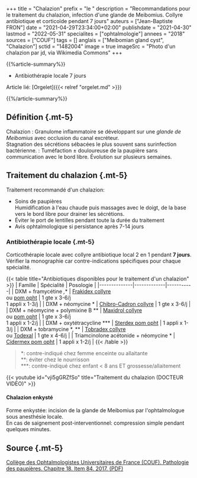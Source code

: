 +++
title = "Chalazion"
prefix = "le "
description = "Recommandations pour le traitement du chalazion, infection d'une glande de Meibomius. Collyre antibiotique et corticoïde pendant 7 jours"
auteurs = ["Jean-Baptiste FRON"]
date = "2021-04-29T23:34:00+02:00"
publishdate = "2021-04-30"
lastmod = "2022-05-31"
specialites = ["ophtalmologie"]
annees = "2018"
sources = ["COUF"]
tags = []
anglais = ["Meibomian gland cyst", "Chalazion"]
sctid = "1482004"
image = true
imageSrc = "Photo d'un chalazion par jd, via Wikimedia Commons"
+++

{{%article-summary%}}

- Antibiothérapie locale 7 jours

Article lié: [Orgelet]({{< relref "orgelet.md" >}})

{{%/article-summary%}}

## Définition {.mt-5}

Chalazion
: Granulome inflammatoire se développant sur une *glande de Meibomius* avec occlusion du canal excréteur.  
Stagnation des sécrétions sébacées le plus souvent sans surinfection bactérienne.
: Tuméfaction ± douloureuse de la paupière sans communication avec le bord libre. Évolution sur plusieurs semaines.

## Traitement du chalazion {.mt-5}

Traitement recommandé d'un chalazion:

- Soins de paupières  
  Humidification à l'eau chaude puis massages avec le doigt, de la base vers le bord libre pour drainer les sécrétions.
- Éviter le port de lentilles pendant toute la durée du traitement
- Avis ophtalmologique si persistance après 7-14 jours

### Antibiothérapie locale {.mt-5}

Corticothérapie locale avec collyre antibiotique local 2 en 1 pendant **7 jours**.  
Vérifier la monographie car contre-indications spécifiques pour chaque spécialité.

{{< table title="Antibiotiques disponibles pour le traitement d'un chalazion" >}}
| Famille      | Spécialité  | Posologie |
|--------------|-------------|-----------|
| DXM + framycétine *,** | [Frakidex collyre](https://base-donnees-publique.medicaments.gouv.fr/affichageDoc.php?specid=60814943&typedoc=R)<br>ou [pom opht](https://base-donnees-publique.medicaments.gouv.fr/affichageDoc.php?specid=65164218&typedoc=R) | 1 gte x 3-6/j<br>1 appli x 1-3/j |
| DXM + néomycine * | [Chibro-Cadron collyre](https://base-donnees-publique.medicaments.gouv.fr/affichageDoc.php?specid=67756752&typedoc=R) | 1 gte x 3-6/j |
| DXM + néomycine + polymixine B ** | [Maxidrol collyre](https://base-donnees-publique.medicaments.gouv.fr/affichageDoc.php?specid=61605665&typedoc=R)<br>ou [pom opht](https://base-donnees-publique.medicaments.gouv.fr/affichageDoc.php?specid=62067340&typedoc=R) | 1 gte x 3-6/j<br>1 appli x 1-2/j |
| DXM + oxytétracycline *** | [Sterdex pom opht](https://base-donnees-publique.medicaments.gouv.fr/affichageDoc.php?specid=69497177&typedoc=R) | 1 appli x 1-3/j |
| DXM + tobramycine *, ** | [Tobradex collyre](https://base-donnees-publique.medicaments.gouv.fr/affichageDoc.php?specid=66302120&typedoc=R)<br>ou [Todexal](https://base-donnees-publique.medicaments.gouv.fr/affichageDoc.php?specid=66581684&typedoc=R) | 1 gte x 4-6/j |
| Triamcinolone acétonide + néomycine * | [Cidermex pom opht](https://base-donnees-publique.medicaments.gouv.fr/affichageDoc.php?specid=65539860&typedoc=R) | 1 appli x 1-2/j |
{{< /table >}}

> *: contre-indiqué chez femme enceinte ou allaitante  
  **: éviter chez le nourrisson  
  ***: contre-indiqué chez enfant < 8 ans ET grossesse/allaitement

{{< youtube id="vji5gGRZfSo" title="Traitement du chalazion (DOCTEUR VIDEO)" >}}

#### Chalazion enkysté

Forme enkystée: incision de la glande de Meibomius par l'ophtalmologue sous anesthésie locale.  
En cas de saignement post-interventionnel: compression simple pendant quelques minutes.

## Source {.mt-5}

[Collège des Ophtalmologistes Universitaires de France (COUF). Pathologie des paupières. Chapitre 18. Item 84. 2017. (PDF)](http://couf.fr/wp-content/uploads/2016/03/Chapitre-18.pdf)
